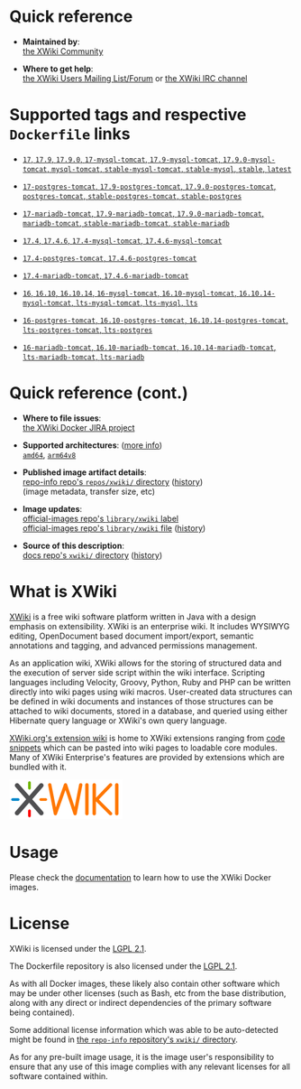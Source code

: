 <!--

********************************************************************************

WARNING:

    DO NOT EDIT "xwiki/README.md"

    IT IS AUTO-GENERATED

    (from the other files in "xwiki/" combined with a set of templates)

********************************************************************************

-->

# Quick reference

-	**Maintained by**:  
	[the XWiki Community](https://github.com/xwiki-contrib/docker-xwiki)

-	**Where to get help**:  
	[the XWiki Users Mailing List/Forum](http://dev.xwiki.org/xwiki/bin/view/Community/MailingLists) or [the XWiki IRC channel](http://dev.xwiki.org/xwiki/bin/view/Community/IRC)

# Supported tags and respective `Dockerfile` links

-	[`17`, `17.9`, `17.9.0`, `17-mysql-tomcat`, `17.9-mysql-tomcat`, `17.9.0-mysql-tomcat`, `mysql-tomcat`, `stable-mysql-tomcat`, `stable-mysql`, `stable`, `latest`](https://github.com/xwiki-contrib/docker-xwiki/blob/0e8c29920c8f4853e4cb8152f9a3d04e0b164abb/17/mysql-tomcat/Dockerfile)

-	[`17-postgres-tomcat`, `17.9-postgres-tomcat`, `17.9.0-postgres-tomcat`, `postgres-tomcat`, `stable-postgres-tomcat`, `stable-postgres`](https://github.com/xwiki-contrib/docker-xwiki/blob/0e8c29920c8f4853e4cb8152f9a3d04e0b164abb/17/postgres-tomcat/Dockerfile)

-	[`17-mariadb-tomcat`, `17.9-mariadb-tomcat`, `17.9.0-mariadb-tomcat`, `mariadb-tomcat`, `stable-mariadb-tomcat`, `stable-mariadb`](https://github.com/xwiki-contrib/docker-xwiki/blob/0e8c29920c8f4853e4cb8152f9a3d04e0b164abb/17/mariadb-tomcat/Dockerfile)

-	[`17.4`, `17.4.6`, `17.4-mysql-tomcat`, `17.4.6-mysql-tomcat`](https://github.com/xwiki-contrib/docker-xwiki/blob/c2b009e58724adc8395a81f1c22bf3d86ffbc2be/17.4/mysql-tomcat/Dockerfile)

-	[`17.4-postgres-tomcat`, `17.4.6-postgres-tomcat`](https://github.com/xwiki-contrib/docker-xwiki/blob/c2b009e58724adc8395a81f1c22bf3d86ffbc2be/17.4/postgres-tomcat/Dockerfile)

-	[`17.4-mariadb-tomcat`, `17.4.6-mariadb-tomcat`](https://github.com/xwiki-contrib/docker-xwiki/blob/c2b009e58724adc8395a81f1c22bf3d86ffbc2be/17.4/mariadb-tomcat/Dockerfile)

-	[`16`, `16.10`, `16.10.14`, `16-mysql-tomcat`, `16.10-mysql-tomcat`, `16.10.14-mysql-tomcat`, `lts-mysql-tomcat`, `lts-mysql`, `lts`](https://github.com/xwiki-contrib/docker-xwiki/blob/62a954917dc052a551a79ffb0cc2b5397fa0c4ea/16/mysql-tomcat/Dockerfile)

-	[`16-postgres-tomcat`, `16.10-postgres-tomcat`, `16.10.14-postgres-tomcat`, `lts-postgres-tomcat`, `lts-postgres`](https://github.com/xwiki-contrib/docker-xwiki/blob/62a954917dc052a551a79ffb0cc2b5397fa0c4ea/16/postgres-tomcat/Dockerfile)

-	[`16-mariadb-tomcat`, `16.10-mariadb-tomcat`, `16.10.14-mariadb-tomcat`, `lts-mariadb-tomcat`, `lts-mariadb`](https://github.com/xwiki-contrib/docker-xwiki/blob/62a954917dc052a551a79ffb0cc2b5397fa0c4ea/16/mariadb-tomcat/Dockerfile)

# Quick reference (cont.)

-	**Where to file issues**:  
	[the XWiki Docker JIRA project](http://jira.xwiki.org/browse/XDOCKER)

-	**Supported architectures**: ([more info](https://github.com/docker-library/official-images#architectures-other-than-amd64))  
	[`amd64`](https://hub.docker.com/r/amd64/xwiki/), [`arm64v8`](https://hub.docker.com/r/arm64v8/xwiki/)

-	**Published image artifact details**:  
	[repo-info repo's `repos/xwiki/` directory](https://github.com/docker-library/repo-info/blob/master/repos/xwiki) ([history](https://github.com/docker-library/repo-info/commits/master/repos/xwiki))  
	(image metadata, transfer size, etc)

-	**Image updates**:  
	[official-images repo's `library/xwiki` label](https://github.com/docker-library/official-images/issues?q=label%3Alibrary%2Fxwiki)  
	[official-images repo's `library/xwiki` file](https://github.com/docker-library/official-images/blob/master/library/xwiki) ([history](https://github.com/docker-library/official-images/commits/master/library/xwiki))

-	**Source of this description**:  
	[docs repo's `xwiki/` directory](https://github.com/docker-library/docs/tree/master/xwiki) ([history](https://github.com/docker-library/docs/commits/master/xwiki))

# What is XWiki

[XWiki](http://xwiki.org) is a free wiki software platform written in Java with a design emphasis on extensibility. XWiki is an enterprise wiki. It includes WYSIWYG editing, OpenDocument based document import/export, semantic annotations and tagging, and advanced permissions management.

As an application wiki, XWiki allows for the storing of structured data and the execution of server side script within the wiki interface. Scripting languages including Velocity, Groovy, Python, Ruby and PHP can be written directly into wiki pages using wiki macros. User-created data structures can be defined in wiki documents and instances of those structures can be attached to wiki documents, stored in a database, and queried using either Hibernate query language or XWiki's own query language.

[XWiki.org's extension wiki](http://extensions.xwiki.org) is home to XWiki extensions ranging from [code snippets](http://snippets.xwiki.org) which can be pasted into wiki pages to loadable core modules. Many of XWiki Enterprise's features are provided by extensions which are bundled with it.

![logo](https://raw.githubusercontent.com/docker-library/docs/6fb07a8dacbad5cc548b87e4c267823a4aa98660/xwiki/logo.png)

# Usage

Please check the [documentation](https://github.com/xwiki-contrib/docker-xwiki/blob/master/README.md) to learn how to use the XWiki Docker images.

# License

XWiki is licensed under the [LGPL 2.1](https://github.com/xwiki-contrib/docker-xwiki/blob/master/LICENSE).

The Dockerfile repository is also licensed under the [LGPL 2.1](https://github.com/xwiki-contrib/docker-xwiki/blob/master/LICENSE).

As with all Docker images, these likely also contain other software which may be under other licenses (such as Bash, etc from the base distribution, along with any direct or indirect dependencies of the primary software being contained).

Some additional license information which was able to be auto-detected might be found in [the `repo-info` repository's `xwiki/` directory](https://github.com/docker-library/repo-info/tree/master/repos/xwiki).

As for any pre-built image usage, it is the image user's responsibility to ensure that any use of this image complies with any relevant licenses for all software contained within.
